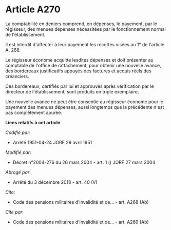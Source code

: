 # Article A270

La comptabilité en deniers comprend, en dépenses, le payement, par le régisseur, des menues dépenses nécessitées par le
fonctionnement normal de l'établissement.

Il est interdit d'affecter à leur payement les recettes visées au 1° de l'article A. 268.

Le régisseur économe acquitte lesdites dépenses et doit présenter au comptable de l'office de rattachement, pour obtenir une
nouvelle avance, des bordereaux justificatifs appuyés des factures et acquis réels des créanciers.

Ces bordereaux, certifiés par lui et approuvés après vérification par le directeur de l'établissement, sont produits en
triple exemplaire.

Une nouvelle avance ne peut être consentie au régisseur économe pour le payement des menues dépenses, aussi longtemps que la
précédente n'est pas complètement apurée.

**Liens relatifs à cet article**

_Codifié par_:

  - Arrêté 1951-04-24 JORF 29 avril 1951

_Modifié par_:

  - Décret n°2004-276 du 26 mars 2004 - art. 1 () JORF 27 mars 2004

_Abrogé par_:

  - Arrêté du 3 décembre 2018 - art. 40 (V)

_Cite_:

  - Code des pensions militaires d'invalidité et de... - art. A268 (Ab)

_Cité par_:

  - Code des pensions militaires d'invalidité et de... - art. A269 (Ab)
